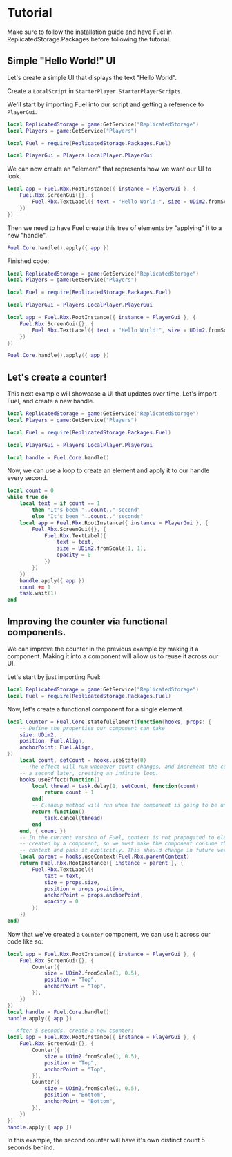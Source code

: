 # Tutorial

Make sure to follow the installation guide and have Fuel in ReplicatedStorage.Packages before
following the tutorial.

## Simple "Hello World!" UI

Let's create a simple UI that displays the text "Hello World".

Create a `LocalScript` in `StarterPlayer.StarterPlayerScripts`.

We'll start by importing Fuel into our script and getting a reference to `PlayerGui`.

```lua
local ReplicatedStorage = game:GetService("ReplicatedStorage")
local Players = game:GetService("Players")

local Fuel = require(ReplicatedStorage.Packages.Fuel)

local PlayerGui = Players.LocalPlayer.PlayerGui
```

We can now create an "element" that represents how we want our UI to look.

```lua
local app = Fuel.Rbx.RootInstance({ instance = PlayerGui }, {
    Fuel.Rbx.ScreenGui({}, {
        Fuel.Rbx.TextLabel({ text = "Hello World!", size = UDim2.fromScale(1, 1), opacity = 0 })
    })
})
```

Then we need to have Fuel create this tree of elements by "applying" it to a new "handle".

```lua
Fuel.Core.handle().apply({ app })
```

Finished code:

```lua
local ReplicatedStorage = game:GetService("ReplicatedStorage")
local Players = game:GetService("Players")

local Fuel = require(ReplicatedStorage.Packages.Fuel)

local PlayerGui = Players.LocalPlayer.PlayerGui

local app = Fuel.Rbx.RootInstance({ instance = PlayerGui }, {
    Fuel.Rbx.ScreenGui({}, {
        Fuel.Rbx.TextLabel({ text = "Hello World!", size = UDim2.fromScale(1, 1), opacity = 0 })
    })
})

Fuel.Core.handle().apply({ app })
```

## Let's create a counter!

This next example will showcase a UI that updates over time. Let's import Fuel, and create a new
handle.

```lua
local ReplicatedStorage = game:GetService("ReplicatedStorage")
local Players = game:GetService("Players")

local Fuel = require(ReplicatedStorage.Packages.Fuel)

local PlayerGui = Players.LocalPlayer.PlayerGui

local handle = Fuel.Core.handle()
```

Now, we can use a loop to create an element and apply it to our handle every second.

```lua
local count = 0
while true do
    local text = if count == 1
        then "It's been "..count.." second"
        else "It's been "..count.." seconds"
    local app = Fuel.Rbx.RootInstance({ instance = PlayerGui }, {
        Fuel.Rbx.ScreenGui({}, {
            Fuel.Rbx.TextLabel({
                text = text,
                size = UDim2.fromScale(1, 1),
                opacity = 0
            })
        })
    })
    handle.apply({ app })
    count += 1
    task.wait(1)
end
```

## Improving the counter via functional components.

We can improve the counter in the previous example by making it a component. Making it into a
component will allow us to reuse it across our UI.

Let's start by just importing Fuel:

```lua
local ReplicatedStorage = game:GetService("ReplicatedStorage")
local Fuel = require(ReplicatedStorage.Packages.Fuel)
```

Now, let's create a functional component for a single element.

```lua
local Counter = Fuel.Core.statefulElement(function(hooks, props: {
    -- Define the properties our component can take
    size: UDim2,
    position: Fuel.Align,
    anchorPoint: Fuel.Align,
})
    local count, setCount = hooks.useState(0)
    -- The effect will run whenever count changes, and increment the count
    -- a second later, creating an infinite loop.
    hooks.useEffect(function()
        local thread = task.delay(1, setCount, function(count)
            return count + 1
        end)
        -- Cleanup method will run when the component is going to be unmounted
        return function()
            task.cancel(thread)
        end
    end, { count })
    -- In the current version of Fuel, context is not propogated to elements
    -- created by a component, so we must make the component consume the parent
    -- context and pass it explicitly. This should change in future versions!
    local parent = hooks.useContext(Fuel.Rbx.parentContext)
    return Fuel.Rbx.RootInstance({ instance = parent }, {
        Fuel.Rbx.TextLabel({
            text = text,
            size = props.size,
            position = props.position,
            anchorPoint = props.anchorPoint,
            opacity = 0
        })
    })
end)
```

Now that we've created a `Counter` component, we can use it across our code like so:

```lua
local app = Fuel.Rbx.RootInstance({ instance = PlayerGui }, {
    Fuel.Rbx.ScreenGui({}, {
        Counter({
            size = UDim2.fromScale(1, 0.5),
            position = "Top",
            anchorPoint = "Top",
        }),
    })
})
local handle = Fuel.Core.handle()
handle.apply({ app })

-- After 5 seconds, create a new counter:
local app = Fuel.Rbx.RootInstance({ instance = PlayerGui }, {
    Fuel.Rbx.ScreenGui({}, {
        Counter({
            size = UDim2.fromScale(1, 0.5),
            position = "Top",
            anchorPoint = "Top",
        }),
        Counter({
            size = UDim2.fromScale(1, 0.5),
            position = "Bottom",
            anchorPoint = "Bottom",
        }),
    })
})
handle.apply({ app })
```

In this example, the second counter will have it's own distinct count 5 seconds behind.
